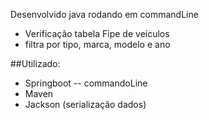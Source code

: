 Desenvolvido java
rodando em commandLine

- Verificação tabela Fipe de veículos
- filtra por tipo, marca, modelo e ano

##Utilizado:
- Springboot -- commandoLine
- Maven
- Jackson (serialização dados)

